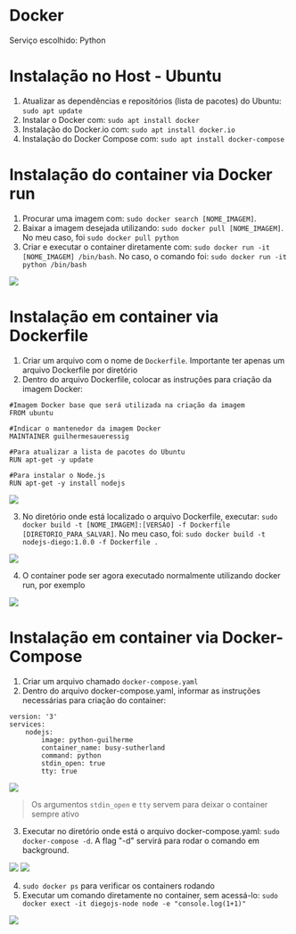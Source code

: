 # Docker
Serviço escolhido: Python

# Instalação no Host - Ubuntu
1. Atualizar as dependências e repositórios (lista de pacotes) do Ubuntu: `sudo apt update`
2. Instalar o Docker com: `sudo apt install docker`
3. Instalação do Docker.io com: `sudo apt install docker.io`
4. Instalação do Docker Compose com: `sudo apt install docker-compose`

# Instalação do container via Docker run
1. Procurar uma imagem com: `sudo docker search [NOME_IMAGEM]`.
2. Baixar a imagem desejada utilizando: `sudo docker pull [NOME_IMAGEM]`. No meu caso, foi `sudo docker pull python`
3. Criar e executar o container diretamente com: `sudo docker run -it [NOME_IMAGEM] /bin/bash`. No caso, o comando foi: `sudo docker run -it python /bin/bash`
<img src="./docker run.png"/>


# Instalação em container via Dockerfile
1. Criar um arquivo com o nome de `Dockerfile`. Importante ter apenas um arquivo Dockerfile por diretório
2. Dentro do arquivo Dockerfile, colocar as instruções para criação da imagem Docker:
```
#Imagem Docker base que será utilizada na criação da imagem
FROM ubuntu

#Indicar o mantenedor da imagem Docker
MAINTAINER guilhermesaueressig

#Para atualizar a lista de pacotes do Ubuntu
RUN apt-get -y update

#Para instalar o Node.js
RUN apt-get -y install nodejs
``` 
<img src="./Dockerfile.png"/>

3. No diretório onde está localizado o arquivo Dockerfile, executar: `sudo docker build -t [NOME_IMAGEM]:[VERSAO] -f Dockerfile [DIRETORIO_PARA_SALVAR]`. No meu caso, foi: `sudo docker build -t nodejs-diego:1.0.0 -f Dockerfile .`
<img src="./docker build.png"/>

4. O container pode ser agora executado normalmente utilizando docker run, por exemplo
<img src="./docker build - Testando o container.png"/>


# Instalação em container via Docker-Compose
1. Criar um arquivo chamado `docker-compose.yaml`
2. Dentro do arquivo docker-compose.yaml, informar as instruções necessárias para criação do container:
```
version: '3'
services:
    nodejs:
        image: python-guilherme
        container_name: busy-sutherland
        command: python
        stdin_open: true
        tty: true
```
<img src="./docker-compose.yaml.png"/>

> Os argumentos `stdin_open` e `tty` servem para deixar o container sempre ativo
3. Executar no diretório onde está o arquivo docker-compose.yaml: `sudo docker-compose -d`. A flag "-d" servirá para rodar o comando em background.
<img src="./docker-compose up.jpg"/>
<img src="./docker-compose -d.jpg"/>


4. `sudo docker ps` para verificar os containers rodando
5. Executar um comando diretamente no container, sem acessá-lo: `sudo docker exect -it diegojs-node node -e "console.log(1+1)"`
<img src="./docker exec.jpg"/>
